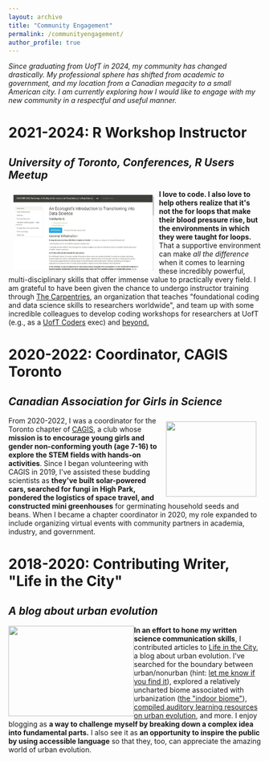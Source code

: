 ```yaml
---
layout: archive
title: "Community Engagement"
permalink: /communityengagement/
author_profile: true
---
```


*Since graduating from UofT in 2024, my community has changed drastically. My professional sphere has shifted from academic to government, and my location from a Canadian megacity to a small American city. I am currently exploring how I would like to engage with my new community in a respectful and useful manner.*

# 2021-2024: R Workshop Instructor
## *University of Toronto, Conferences, R Users Meetup*

<div class="fade-in-image">
  <img style="float: left;" src= "/images/workshop_screenshot.png" width="280" height="150" hspace="10" vspace="10">
</div>

**I love to code. I also love to help others realize that it's not the for loops that make their blood pressure rise, but the environments in which they were taught for loops.** That a supportive environment can make *all the difference* when it comes to learning these incredibly powerful, multi-disciplinary skills that offer immense value to practically every field. I am grateful to have been given the chance to undergo instructor training through [The Carpentries](https://carpentries.org/), an organization that teaches "foundational coding and data science skills to researchers worldwide", and team up with some incredible colleagues to develop coding workshops for researchers at UofT (e.g., as a [UofT Coders](https://uoftcoders.github.io/) exec) and [beyond.](/portfolio.md)

# 2020-2022: Coordinator, CAGIS Toronto
## *Canadian Association for Girls in Science*

<div class="fade-in-image">
  <img style="float: right;" src="https://girlsinscience.ca/wp-content/uploads/2018/08/Cagis_logo_colour.jpg" width="180" height="150" hspace="10" vspace="10">
</div>

From 2020-2022, I was a coordinator for the Toronto chapter of [CAGIS](https://girlsinscience.ca/what-is-cagis/), a club whose **mission is to encourage young girls and gender non-conforming youth (age 7-16) to explore the STEM fields with hands-on activities**. Since I began volunteering with CAGIS in 2019, I've assisted these budding scientists as **they've built solar-powered cars, searched for fungi in High Park, pondered the logistics of space travel, and constructed mini greenhouses** for germinating household seeds and beans. When I became a chapter coordinator in 2020, my role expanded to include organizing virtual events with community partners in academia, industry, and government.  

# 2018-2020: Contributing Writer, "Life in the City"
## *A blog about urban evolution*

<div class="fade-in-image">
  <img style="float: left;" src="https://i0.wp.com/urbanevolution-litc.com/wp-content/uploads/2021/10/Ameiva_LITC-01.png?w=900&ssl=1" width="250" height="180" >
</div>

**In an effort to hone my written science communication skills**, I contributed articles to [Life in the City](https://urbanevolution-litc.com/author/sophie-breitbart/), a blog about urban evolution. I've searched for the boundary between urban/nonurban (hint: [let me know if you find it](https://urbanevolution-litc.com/2019/07/30/urbanization-beyond-where-the-sidewalk-ends/)), explored a relatively uncharted biome associated with urbanization ([the "indoor biome"](https://urbanevolution-litc.com/2019/09/03/what-is-the-indoor-biome/)), [compiled auditory learning resources on urban evolution](https://urbanevolution-litc.com/2018/12/14/audible-resources-for-urban-evolution/), and more. I enjoy blogging as **a way to challenge myself by breaking down a complex idea into fundamental parts.** I also see it as **an opportunity to inspire the public by using accessible language** so that they, too, can appreciate the amazing world of urban evolution.
